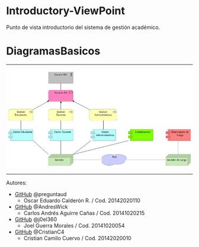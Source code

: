 # Introductory-ViewPoint
Punto de vista introductorio del sistema de gestión académico.


# DiagramasBasicos
---

 ![GitHub](/Introduction%20ViewPoint.jpg)
 
 ---
 
  Autores:
*  [GitHub](https://github.com/preguntaud)
    @preguntaud
    - Oscar Eduardo Calderón R.
    / Cod. 20142020110
*  [GitHub](https://github.com/AndresWick)
    @AndresWick
    - Carlos Andrés Aguirre Cañas
    / Cod. 20141020215
*  [GitHub](https://github.com/j0el360)
    @j0el360
    - Joel Guerra Morales
    / Cod. 20141020054
*  [GitHub](https://github.com/CristianC4)
    @CristianC4
    - Cristian Camilo Cuervo
    / Cod. 20142020010

